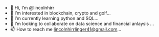 - 👋 Hi, I’m @lincolnhirr
- 👀 I’m interested in blockchain, crypto and golf...
- 🌱 I’m currently learning python and SQL...
- 💞️ I’m looking to collaborate on data science and financial anlaysis ...
- 📫 How to reach me lincolnhirrlinger41@gmail.com...

<!---
lincolnhirr/lincolnhirr is a ✨ special ✨ repository because its `README.md` (this file) appears on your GitHub profile.
You can click the Preview link to take a look at your changes.
--->
